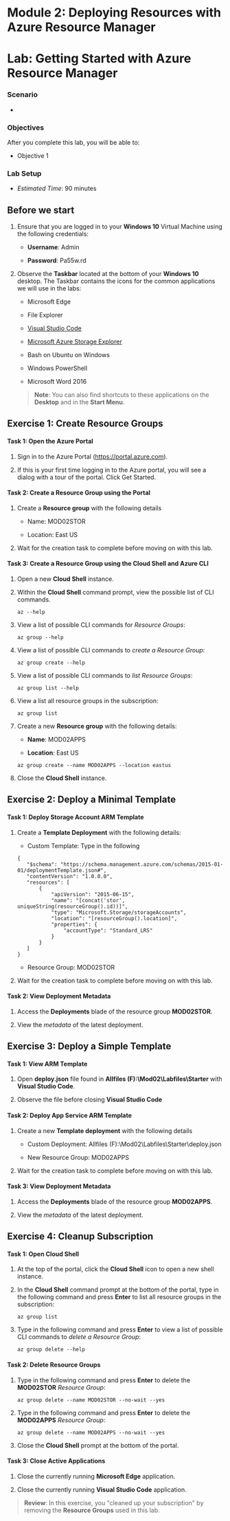 # Module 2: Deploying Resources with Azure Resource Manager

# Lab: Getting Started with Azure Resource Manager

### Scenario

-

### Objectives

After you complete this lab, you will be able to:

- Objective 1

### Lab Setup

- *Estimated Time*: 90 minutes

## Before we start

1. Ensure that you are logged in to your **Windows 10** Virtual Machine using the following credentials:

    - **Username**: Admin

    - **Password**: Pa55w.rd

2. Observe the **Taskbar** located at the bottom of your **Windows 10** desktop. The Taskbar contains the icons for the common applications we will use in the labs:

    - Microsoft Edge

    - File Explorer

    - [Visual Studio Code](https://code.visualstudio.com/)

    - [Microsoft Azure Storage Explorer](https://azure.microsoft.com/features/storage-explorer/)

    - Bash on Ubuntu on Windows

    - Windows PowerShell

    - Microsoft Word 2016

    > **Note**: You can also find shortcuts to these applications on the **Desktop** and in the **Start Menu**.

## Exercise 1: Create Resource Groups

#### Task 1: Open the Azure Portal

1. Sign in to the Azure Portal (https://portal.azure.com).

1. If this is your first time logging in to the Azure portal, you will see a dialog with a tour of the portal. Click Get Started.

#### Task 2: Create a Resource Group using the Portal

1. Create a **Resource group** with the following details

    - Name: MOD02STOR

    - Location: East US

1. Wait for the creation task to complete before moving on with this lab.

#### Task 3: Create a Resource Group using the Cloud Shell and Azure CLI

1. Open a new **Cloud Shell** instance.

1. Within the **Cloud Shell** command prompt, view the possible list of CLI commands.

    ```
    az --help
    ```

1. View a list of possible CLI commands for *Resource Groups*:

    ```
    az group --help
    ```

1. View a list of possible CLI commands to *create a Resource Group*:

    ```
    az group create --help
    ```

1. View a list of possible CLI commands to *list Resource Groups*:

    ```
    az group list --help
    ```

1. View a list all resource groups in the subscription:

    ```
    az group list
    ```

1. Create a new **Resource group** with the following details:

    - **Name**: MOD02APPS

    - **Location**: East US

    ```
    az group create --name MOD02APPS --location eastus
    ```

1. Close the **Cloud Shell** instance.

## Exercise 2: Deploy a Minimal Template

#### Task 1: Deploy Storage Account ARM Template

1. Create a **Template Deployment** with the following details:

    - Custom Template: Type in the following

     ```
    {
        "$schema": "https://schema.management.azure.com/schemas/2015-01-01/deploymentTemplate.json#",
        "contentVersion": "1.0.0.0",
        "resources": [
            {
                "apiVersion": "2015-06-15",
                "name": "[concat('stor', uniqueString(resourceGroup().id))]",
                "type": "Microsoft.Storage/storageAccounts",
                "location": "[resourceGroup().location]",
                "properties": {
                    "accountType": "Standard_LRS"
                }
            }
        ]
    }
    ```

    - Resource Group: MOD02STOR

1. Wait for the creation task to complete before moving on with this lab.

#### Task 2: View Deployment Metadata

1. Access the **Deployments** blade of the resource group **MOD02STOR**.

1. View the *metadata* of the latest deployment.

## Exercise 3: Deploy a Simple Template

#### Task 1: View ARM Template

1. Open **deploy.json** file found in **Allfiles (F):\\Mod02\\Labfiles\\Starter** with **Visual Studio Code**.

1. Observe the file before closing **Visual Studio Code**

#### Task 2: Deploy App Service ARM Template

1. Create a new **Template deployment** with the following details

    - Custom Deployment: Allfiles (F):\\Mod02\\Labfiles\\Starter\\deploy.json

    - New Resource Group: MOD02APPS

1. Wait for the creation task to complete before moving on with this lab.

#### Task 3: View Deployment Metadata

1. Access the **Deployments** blade of the resource group **MOD02APPS**.

1. View the *metadata* of the latest deployment.

## Exercise 4: Cleanup Subscription

#### Task 1: Open Cloud Shell

1. At the top of the portal, click the **Cloud Shell** icon to open a new shell instance.

1. In the **Cloud Shell** command prompt at the bottom of the portal, type in the following command and press **Enter** to list all resource groups in the subscription:

    ```
    az group list
    ```

1. Type in the following command and press **Enter** to view a list of possible CLI commands to *delete a Resource Group*:

    ```
    az group delete --help
    ```

#### Task 2: Delete Resource Groups

1. Type in the following command and press **Enter** to delete the **MOD02STOR** *Resource Group*:

    ```
    az group delete --name MOD02STOR --no-wait --yes
    ```

1. Type in the following command and press **Enter** to delete the **MOD02APPS** *Resource Group*:

    ```
    az group delete --name MOD02APPS --no-wait --yes
    ```

1. Close the **Cloud Shell** prompt at the bottom of the portal.

#### Task 3: Close Active Applications

1. Close the currently running **Microsoft Edge** application.

1. Close the currently running **Visual Studio Code** application.

> **Review**: In this exercise, you "cleaned up your subscription" by removing the **Resource Groups** used in this lab.
